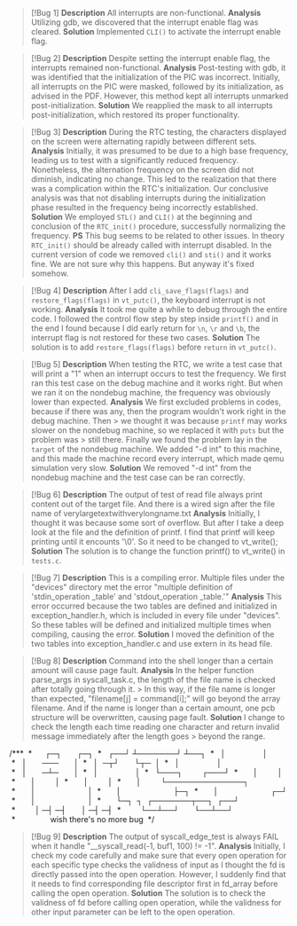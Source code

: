 > [!Bug 1] 
> **Description** 
> 	All interrupts are non-functional. 
> **Analysis** 
> 	Utilizing gdb, we discovered that the interrupt enable flag was cleared. 
> **Solution** 
> 	Implemented `CLI()` to activate the interrupt enable flag.

> [!Bug 2] 
> **Description** 
> 	Despite setting the interrupt enable flag, the interrupts remained non-functional. 
> **Analysis** 
> 	Post-testing with gdb, it was identified that the initialization of the PIC was incorrect. Initially, all interrupts on the PIC were masked, followed by its initialization, as advised in the PDF. However, this method kept all interrupts unmarked post-initialization. 
> **Solution** 
> 	We reapplied the mask to all interrupts post-initialization, which restored its proper functionality.

> [!Bug 3] 
> **Description** 
> 	During the RTC testing, the characters displayed on the screen were alternating rapidly between different sets. 
> **Analysis** 
> 	Initially, it was presumed to be due to a high base frequency, leading us to test with a significantly reduced frequency. Nonetheless, the alternation frequency on the screen did not diminish, indicating no change. This led to the realization that there was a complication within the RTC's initialization. Our conclusive analysis was that not disabling interrupts during the initialization phase resulted in the frequency being incorrectly established. 
> **Solution** 
> 	We employed `STL()` and `CLI()` at the beginning and conclusion of the `RTC_init()` procedure, successfully normalizing the frequency.
> **PS**
>   This bug seems to be related to other issues. In theory `RTC_init()` should be already called with interrupt disabled. In the current version of code we removed `cli()` and `sti()` and it works fine. We are not sure why this happens. But anyway it's fixed somehow.

> [!Bug 4] 
> **Description** 
> 	After I add `cli_save_flags(flags)` and `restore_flags(flags)` in `vt_putc()`, the keyboard interrupt is not working.
> **Analysis** 
> 	It took me quite a while to debug through the entire code. I followed the control flow step by step inside `printf()` and in the end I found because I did early return for `\n`, `\r` and `\b`, the interrupt flag is not restored for these two cases.
> **Solution** 
> 	The solution is to add `restore_flags(flags)` before `return` in `vt_putc()`.

>[!Bug 5]
> **Description**
> When testing the RTC, we write a test case that will print a "1" when an interrupt occurs to test the frequency. We first ran this test case on the debug machine and it works right. But when we ran it on the nondebug machine, the frequency was obviously lower than expected. 
> **Analysis**
> We first excluded problems in codes, because if there was any, then the program wouldn't work right in the debug machine. Then > we thought it was because `printf` may works slower on the nondebug machine, so we replaced it with `puts` but the problem was > still there. Finally we found the problem lay in the `target` of the nondebug machine. We added "-d int" to  this machine, and this made the machine record every interrupt, which made qemu simulation very slow.
> **Solution**
> We removed "-d int" from the nondebug machine and the test case can be ran correctly.

>[!Bug 6]
> **Description** 
> 	The output of test of read file always print content out of the target file. And there is a wired sign after the file name of verylargetextwithverylongname.txt
> **Analysis** 
> 	Initially, I thought it was because some sort of overflow. But after I take a deep look at the file and the definition of printf. I find that printf will keep printing until it encounts '\0'. So it need to be changed to vt_write();
> **Solution** 
> 	The solution is to change the function printf() to vt_write() in `tests.c`.

>[!Bug 7]
> **Description** 
> 	This is a compiling error. Multiple files under the "devices" directory met the error "multiple definition of 'stdin_operation _table' and 'stdout_operation _table.'"
> **Analysis** 
> 	This error occurred because the two tables are defined and initialized in exception_handler.h, which is included in every file under "devices". So these tables will be defined and initialized multiple times when compiling, causing the error. 
> **Solution** 
>   I moved the definition of the two tables into exception_handler.c and use extern in its head file.

>[!Bug 8]
> **Description** 
> 	Command into the shell longer than a certain amount will cause page fault.
> **Analysis** 
> 	In the helper function parse_args in syscall_task.c, the length of the file name is checked after totally going through it. >   In this way, if the file name is longer than expected, "filename[j] = command[i];" will go beyond the array filename. And if 
>   the name is longer than a certain amount, one pcb structure will be overwritten, causing page fault.
> **Solution** 
>   I change to check the length each time reading one character and return invalid message immediately after the length goes >     beyond the range.

/***
 *      ┌─┐       ┌─┐
 *   ┌──┘ ┴───────┘ ┴──┐
 *   │                 │
 *   │       ───       │
 *   │  ─┬┘       └┬─  │
 *   │                 │
 *   │       ─┴─       │
 *   │                 │
 *   └───┐         ┌───┘
 *       │         │
 *       │         │
 *       │         │
 *       │         └──────────────┐
 *       │                        │
 *       │                        ├─┐
 *       │                        ┌─┘
 *       │                        │
 *       └─┐  ┐  ┌───────┬──┐  ┌──┘
 *         │ ─┤ ─┤       │ ─┤ ─┤
 *         └──┴──┘       └──┴──┘
 *                wish there's no more bug
 */

>[!Bug 9]
> **Description** 
> 	The output of syscall_edge_test is always FAIL when it handle "__syscall_read(-1, buf1, 100) != -1".
> **Analysis** 
> 	Initially, I check my code carefully and make sure that every open operation for each specific type checks the validness of input as I thought the fd is directly passed into the open operation. However, I suddenly find that it needs to find corresponding file descriptor first in fd_array before calling the open operation.
> **Solution** 
> 	The solution is to check the validness of fd before calling open operation, while the validness for other input parameter can be left to the open operation.
